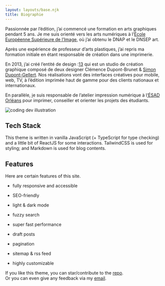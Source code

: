 ```yaml
---
layout: layouts/base.njk
title: Biographie
---
```

Passionnée par l’édition, j’ai commencé une formation en arts graphiques pendant 5 ans. Je me suis orienté vers les arts numériques à l’[École Européenne Supérieure de l’Image](https://www.eesi.eu/site/index.php), où j’ai obtenu le DNAP et le DNSEP art.

Après une expérience de professeur d’arts plastiques, j’ai repris ma formation initiale en étant responsable de création dans une imprimerie.

En 2013, j’ai créé l’entité de design :[13](https://2points13.fr/) qui est un studio de création graphique composé de deux designer Clémence Dupont-Brunet & [Simon Dupont-Gellert](https://zigmoon.com/). Nos réalisations vont des interfaces créatives pour mobile, web, TV, à l’édition imprimée haut de gamme pour des clients nationaux et internationaux.

En parallèle, je suis responsable de l’atelier impression numérique à l[‘ÉSAD Orléans](https://esadorleans.fr/ecole/ateliers-techniques/) pour imprimer, conseiller et orienter les projets des étudiants.

<img src="/assets/dev.svg" alt="coding dev illustration" class="sm:w-1/2 mx-auto">

## Tech Stack

This theme is written in vanilla JavaScript (+ TypeScript for type checking) and a little bit of ReactJS for some interactions. TailwindCSS is used for styling; and Markdown is used for blog contents.

## Features

Here are certain features of this site.

*   fully responsive and accessible
    
*   SEO-friendly
    
*   light & dark mode
    
*   fuzzy search
    
*   super fast performance
    
*   draft posts
    
*   pagination
    
*   sitemap & rss feed
    
*   highly customizable
    

If you like this theme, you can star/contribute to the [repo](https://github.com/satnaing/astro-paper).  
Or you can even give any feedback via my [email](mailto:contact@satnaing.dev).